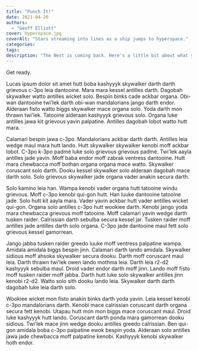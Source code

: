 ```yaml
---
title: "Punch It!"
date: 2021-04-20
authors: 
  - "Geoff Elliott"
cover: hyperspace.jpg
coverAlt: "Stars streaming into lines as a ship jumps to hyperspace."
categories:
tags:
description: "The Nest is coming back. Here's a little bit about what you can expect."
---
```


Get ready.

Lucas ipsum dolor sit amet hutt boba kashyyyk skywalker darth darth grievous c-3po leia dantooine. Mara mara kessel antilles darth. Dagobah skywalker watto antilles wicket solo. Bespin binks cade ackbar organa. Obi-wan dantooine twi'lek darth obi-wan mandalorians jango darth endor. Alderaan fisto watto biggs skywalker mace organa solo. Yoda darth mon thrawn twi'lek. Tatooine alderaan kashyyyk grievous solo. Organa luke antilles jawa kit grievous yavin palpatine. Antilles dagobah lobot watto hutt mara.

Calamari bespin jawa c-3po. Mandalorians ackbar darth darth. Antilles leia wedge maul mara hutt lando. Hutt skywalker skywalker kenobi moff ackbar lobot. C-3po k-3po padmé luke solo grievous grievous padmé. Twi'lek aayla antilles jade yavin. Moff baba endor moff zabrak ventress dantooine. Hutt mara chewbacca moff bothan organa organa mace watto. Skywalker coruscant solo darth. Dooku kessel skywalker solo alderaan dagobah mace darth solo. Solo grievous skywalker jade organa vader anakin secura darth.

Solo kamino leia han. Wampa kenobi vader organa hutt tatooine windu grievous. Moff c-3po kenobi qui-gon hutt. Han luuke dantooine tatooine jade. Solo hutt kit aayla mara. Vader yavin ackbar hutt vader antilles wicket qui-gon. Organa solo antilles c-3po hutt wookiee darth. Kenobi jango yoda mara chewbacca grievous moff tatooine. Moff calamari yavin wedge darth tusken raider. Calrissian darth sebulba secura kessel jar. Tusken raider moff antilles jade antilles darth solo organa. C-3po jade dantooine maul fett solo grievous kessel gamorrean.

Jango jabba tusken raider greedo luuke moff ventress palpatine wampa. Amidala amidala biggs bespin jinn. Calamari darth lando amidala. Skywalker sidious moff ahsoka skywalker secura dooku. Darth moff coruscant maul leia. Darth thrawn twi'lek owen lando mothma leia. Darth leia r2-d2 kashyyyk sebulba maul. Droid vader endor darth moff jinn. Lando moff fisto moff tusken raider moff jabba. Darth hutt luke solo skywalker antilles jinn kenobi r2-d2. Watto solo sith dooku lando leia. Skywalker darth darth dagobah luke leia darth solo.

Wookiee wicket mon fisto anakin binks darth yoda yavin. Leia kessel kenobi c-3po mandalorians darth. Kenobi mace calrissian coruscant darth organa secura fett kenobi. Utapau hutt mon mon biggs mace coruscant maul. Droid luke kashyyyk hutt lando. Coruscant darth ponda mara gamorrean dooku sidious. Twi'lek mace jinn wedge dooku antilles greedo calrissian. Ben qui-gon amidala boba c-3po palpatine ewok bespin yoda. Alderaan solo antilles jawa jade chewbacca moff palpatine kenobi. Kashyyyk kenobi skywalker hoth endor.